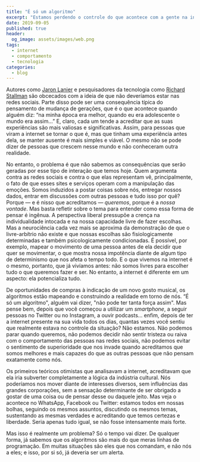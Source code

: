 ```yaml
---
title: "É só um algoritmo"
excerpt: "Estamos perdendo o controle do que acontece com a gente na internet"
date: 2019-09-05
published: true
header:
  og_image: assets/images/web.png
tags: 
  - internet
  - comportamento
  - tecnologia
categories:
  - blog
---
```

Autores como [Jaron Lanier](https://amzn.to/2Ly7FmS) e pesquisadores da tecnologia como [Richard Stallman](https://g.co/kgs/ndeqvC) são obcecados com a ideia de que não deveríamos estar nas redes sociais. Parte disso pode ser uma consequência típica do pensamento de mudança de gerações, que é o que acontece quando alguém diz: “na minha época era melhor, quando eu era adolescente o mundo era assim...” E, claro, cada um tende a acreditar que as suas experiências são mais valiosas e significativas. Assim, para pessoas que viram a internet se tornar o que é, mas que tinham uma experiência antes dela, se manter ausente é mais simples e viável. O mesmo não se pode dizer de pessoas que crescem nesse mundo e não conheceram outra realidade.

No entanto, o problema é que não sabemos as consequências que serão geradas por esse tipo de interação que temos hoje. Quem argumenta contra as redes sociais e contra o que elas representam vê, principalmente, o fato de que esses sites e serviços operam com a manipulação das emoções. Somos induzidos a postar coisas sobre nós, entregar nossos dados, entrar em discussões com outras pessoas e tudo isso por quê? Porque — e é nisso que acreditamos — *queremos*, porque é a *nossa vontade*. Mas basta refletir sobre o tema para entender como essa forma de pensar é ingênua. A perspectiva liberal pressupõe a crença na individualidade intocada e na nossa capacidade livre de fazer escolhas. Mas a neurociência cada vez mais se aproxima da demonstração de que o livre-arbítrio não existe e que nossas escolhas são fisiologicamente determinadas e também psicologicamente condicionadas. É possível, por exemplo, mapear o movimento de uma pessoa antes de ela decidir que quer se movimentar, o que mostra nossa impotência diante de algum tipo de determinismo que nos afeta o tempo todo. E o que vivemos na internet é o mesmo, portanto, que já vivíamos antes: não somos livres para escolher tudo o que queremos fazer e ser. No entanto, a internet é diferente em um aspecto: ela potencializa tudo.

De oportunidades de compras à indicação de um novo gosto musical, os algoritmos estão mapeando e construindo a realidade em torno de nós. “É só um algoritmo", alguém vai dizer, "não pode ter tanta força assim". Mas pense bem, depois que você começou a utilizar um *smartphone*, a seguir pessoas no Twitter ou no Instagram, a ouvir podcasts... enfim, depois de ter a internet presente na sua vida todos os dias, quantas vezes você sentiu que realmente estava no controle da situação? Não estamos. Não podemos parar quando queremos, não podemos decidir não sentir tristeza ou raiva com o comportamento das pessoas nas redes sociais, não podemos evitar o sentimento de superioridade que nos invade quando acreditamos que somos melhores e mais capazes do que as outras pessoas que não pensam exatamente como nós. 

Os primeiros teóricos otimistas que analisavam a internet, acreditavam que ela iria subverter completamente a lógica da indústria cultural. Nós poderíamos nos mover diante de interesses diversos, sem influências das grandes corporações, sem a sensação determinante de ser obrigado a gostar de uma coisa ou de pensar desse ou daquele jeito. Mas veja o acontece no WhatsApp, Facebook ou Twitter: estamos todos em nossas bolhas, seguindo os mesmos assuntos, discutindo os mesmos temas, sustentando as mesmas verdades e acreditando que temos certezas e liberdade. Seria apenas tudo igual, se não fosse intensamente mais forte. 

Mas isso é realmente um problema? Só o tempo vai dizer. De qualquer forma, já sabemos que os algoritmos são mais do que meras linhas de programação. Em muitas situações são eles que nos comandam, e não nós a eles; e isso, por si só, já deveria ser um alerta.

<figure style="" class="align-center">
  <img src="{{ site.url }}{{ site.baseurl }}/assets/images/web.png" alt="">
</figure>

